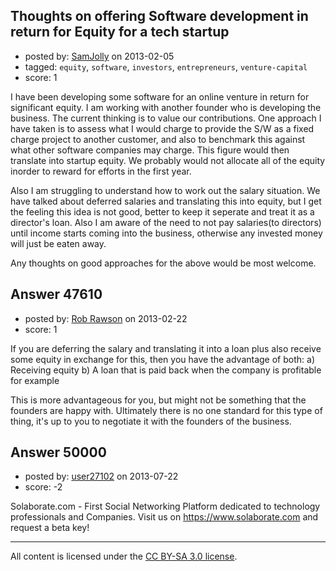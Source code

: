 ## Thoughts on offering Software development in return for Equity for a tech startup

- posted by: [SamJolly](https://stackexchange.com/users/-1/18546-samjolly) on 2013-02-05
- tagged: `equity`, `software`, `investors`, `entrepreneurs`, `venture-capital`
- score: 1

I have been developing some software for an online venture in return for significant equity. I am working with another founder who is developing the business. The current thinking is to value our contributions.  One approach I have taken is to assess what I would charge to provide the S/W as a fixed charge project to another customer, and also to benchmark this against what other software companies may charge. This figure would then translate into startup equity. We probably would not allocate all of the equity inorder to reward for efforts in the first year.

Also I am struggling to understand how to work out the salary situation. We have talked about deferred salaries and translating this into equity, but I get the feeling this idea is not good, better to keep it seperate and treat it as a director's loan. Also I am aware of the need to not pay salaries(to directors) until income starts coming into the business, otherwise any invested money will just be eaten away. 

Any thoughts on good approaches for the above would be most welcome. 



## Answer 47610

- posted by: [Rob Rawson](https://stackexchange.com/users/-1/23682-rob-rawson) on 2013-02-22
- score: 1

If you are deferring the salary and translating it into a loan plus also receive some equity in exchange for this, then you have the advantage of both:
a) Receiving equity
b) A loan that is paid back when the company is profitable for example

This is more advantageous for you, but might not be something that the founders are happy with. Ultimately there is no one standard for this type of thing, it's up to you to negotiate it with the founders of the business.


## Answer 50000

- posted by: [user27102](https://stackexchange.com/users/-1/27102-user27102) on 2013-07-22
- score: -2

 Solaborate.com - First Social Networking Platform dedicated to technology professionals and Companies. Visit us on https://www.solaborate.com and request a beta key!



---

All content is licensed under the [CC BY-SA 3.0 license](https://creativecommons.org/licenses/by-sa/3.0/).
